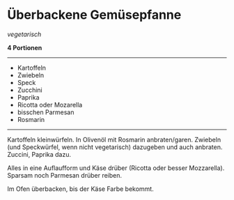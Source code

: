 # Überbackene Gemüsepfanne

*vegetarisch*

**4 Portionen**

---

- Kartoffeln
- Zwiebeln
- Speck
- Zucchini
- Paprika
- Ricotta oder Mozarella
- bisschen Parmesan
- Rosmarin

---

Kartoffeln kleinwürfeln. In Olivenöl mit Rosmarin anbraten/garen.
Zwiebeln (und Speckwürfel, wenn nicht vegetarisch) dazugeben und auch anbraten. Zuccini, Paprika dazu.

Alles in eine Auflaufform und Käse drüber (Ricotta oder besser Mozzarella). Sparsam noch Parmesan drüber reiben.

Im Ofen überbacken, bis der Käse Farbe bekommt.
